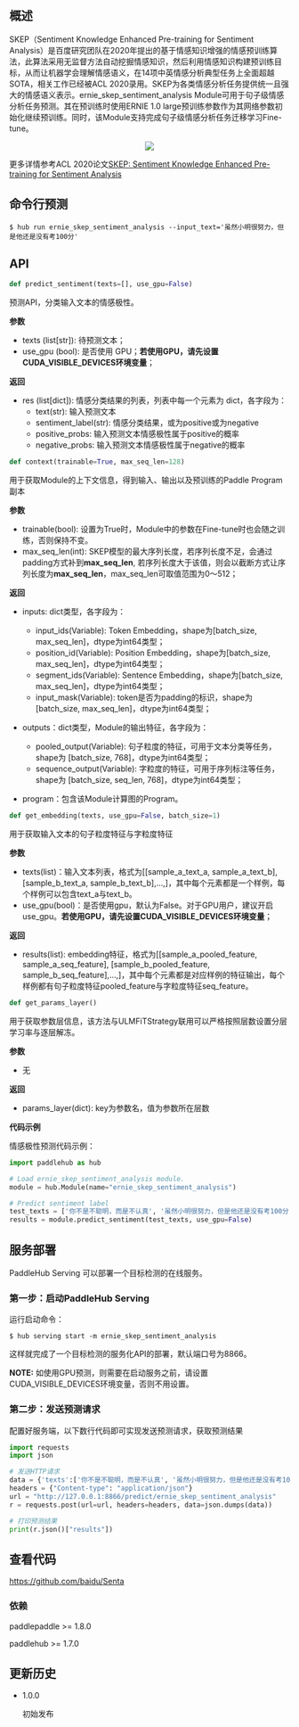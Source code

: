 ## 概述

SKEP（Sentiment Knowledge Enhanced Pre-training for Sentiment Analysis）是百度研究团队在2020年提出的基于情感知识增强的情感预训练算法，此算法采用无监督方法自动挖掘情感知识，然后利用情感知识构建预训练目标，从而让机器学会理解情感语义，在14项中英情感分析典型任务上全面超越SOTA，相关工作已经被ACL 2020录用。SKEP为各类情感分析任务提供统一且强大的情感语义表示。ernie_skep_sentiment_analysis Module可用于句子级情感分析任务预测。其在预训练时使用ERNIE 1.0 large预训练参数作为其网络参数初始化继续预训练。同时，该Module支持完成句子级情感分析任务迁移学习Fine-tune。

<p align="center">
<img src="https://bj.bcebos.com/paddlehub/model/nlp/skep.png" hspace='10'/> <br />
</p>

更多详情参考ACL 2020论文[SKEP: Sentiment Knowledge Enhanced Pre-training for Sentiment Analysis](https://arxiv.org/abs/2005.05635)

## 命令行预测

```shell
$ hub run ernie_skep_sentiment_analysis --input_text='虽然小明很努力，但是他还是没有考100分'
```

## API

```python
def predict_sentiment(texts=[], use_gpu=False)
```

预测API，分类输入文本的情感极性。

**参数**

* texts (list\[str\]): 待预测文本；
* use\_gpu (bool): 是否使用 GPU；**若使用GPU，请先设置CUDA_VISIBLE_DEVICES环境变量**；

**返回**

* res (list\[dict\]): 情感分类结果的列表，列表中每一个元素为 dict，各字段为：
    * text(str): 输入预测文本
    * sentiment_label(str): 情感分类结果，或为positive或为negative
    * positive_probs: 输入预测文本情感极性属于positive的概率
    * negative_probs: 输入预测文本情感极性属于negative的概率

```python
def context(trainable=True, max_seq_len=128)
```
用于获取Module的上下文信息，得到输入、输出以及预训练的Paddle Program副本

**参数**
* trainable(bool): 设置为True时，Module中的参数在Fine-tune时也会随之训练，否则保持不变。
* max_seq_len(int): SKEP模型的最大序列长度，若序列长度不足，会通过padding方式补到**max_seq_len**, 若序列长度大于该值，则会以截断方式让序列长度为**max_seq_len**，max_seq_len可取值范围为0～512；

**返回**
* inputs: dict类型，各字段为：
  * input_ids(Variable): Token Embedding，shape为\[batch_size, max_seq_len\]，dtype为int64类型；
  * position_id(Variable): Position Embedding，shape为\[batch_size, max_seq_len\]，dtype为int64类型；
  * segment_ids(Variable): Sentence Embedding，shape为\[batch_size, max_seq_len\]，dtype为int64类型；
  * input_mask(Variable): token是否为padding的标识，shape为\[batch_size, max_seq_len\]，dtype为int64类型；

* outputs：dict类型，Module的输出特征，各字段为：
  * pooled_output(Variable): 句子粒度的特征，可用于文本分类等任务，shape为 \[batch_size, 768\]，dtype为int64类型；
  * sequence_output(Variable): 字粒度的特征，可用于序列标注等任务，shape为 \[batch_size, seq_len, 768\]，dtype为int64类型；

* program：包含该Module计算图的Program。

```python
def get_embedding(texts, use_gpu=False, batch_size=1)
```

用于获取输入文本的句子粒度特征与字粒度特征

**参数**

* texts(list)：输入文本列表，格式为\[\[sample\_a\_text\_a, sample\_a\_text\_b\], \[sample\_b\_text\_a, sample\_b\_text\_b\],…,\]，其中每个元素都是一个样例，每个样例可以包含text\_a与text\_b。
* use_gpu(bool)：是否使用gpu，默认为False。对于GPU用户，建议开启use_gpu。**若使用GPU，请先设置CUDA_VISIBLE_DEVICES环境变量**；

**返回**

* results(list): embedding特征，格式为\[\[sample\_a\_pooled\_feature, sample\_a\_seq\_feature\], \[sample\_b\_pooled\_feature, sample\_b\_seq\_feature\],…,\]，其中每个元素都是对应样例的特征输出，每个样例都有句子粒度特征pooled\_feature与字粒度特征seq\_feature。

```python
def get_params_layer()
```

用于获取参数层信息，该方法与ULMFiTStrategy联用可以严格按照层数设置分层学习率与逐层解冻。

**参数**

* 无

**返回**

* params_layer(dict): key为参数名，值为参数所在层数

**代码示例**

情感极性预测代码示例：

```python
import paddlehub as hub

# Load ernie_skep_sentiment_analysis module.
module = hub.Module(name="ernie_skep_sentiment_analysis")

# Predict sentiment label
test_texts = ['你不是不聪明，而是不认真', '虽然小明很努力，但是他还是没有考100分']
results = module.predict_sentiment(test_texts, use_gpu=False)
```

## 服务部署

PaddleHub Serving 可以部署一个目标检测的在线服务。

### 第一步：启动PaddleHub Serving

运行启动命令：
```shell
$ hub serving start -m ernie_skep_sentiment_analysis
```

这样就完成了一个目标检测的服务化API的部署，默认端口号为8866。

**NOTE:** 如使用GPU预测，则需要在启动服务之前，请设置CUDA\_VISIBLE\_DEVICES环境变量，否则不用设置。

### 第二步：发送预测请求

配置好服务端，以下数行代码即可实现发送预测请求，获取预测结果

```python
import requests
import json

# 发送HTTP请求
data = {'texts':['你不是不聪明，而是不认真', '虽然小明很努力，但是他还是没有考100分']}
headers = {"Content-type": "application/json"}
url = "http://127.0.0.1:8866/predict/ernie_skep_sentiment_analysis"
r = requests.post(url=url, headers=headers, data=json.dumps(data))

# 打印预测结果
print(r.json()["results"])
```

## 查看代码

https://github.com/baidu/Senta

### 依赖

paddlepaddle >= 1.8.0

paddlehub >= 1.7.0


## 更新历史

* 1.0.0

  初始发布
